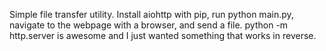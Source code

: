 Simple file transfer utility. Install aiohttp with pip, run python main.py, navigate to the webpage with a browser, and send a file. python -m http.server is awesome and I just wanted something that works in reverse.

